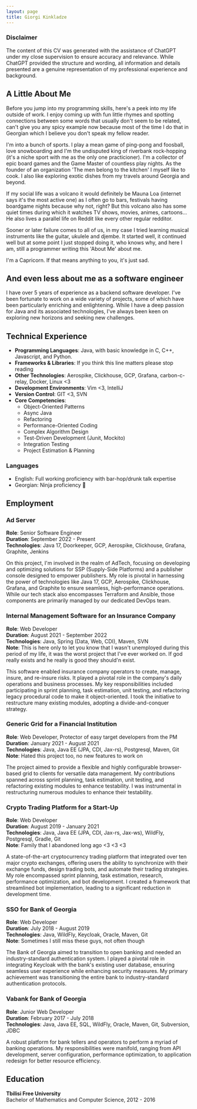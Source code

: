 ```yaml
---
layout: page
title: Giorgi Kinkladze
---
```


### Disclaimer

The content of this CV was generated with the assistance of ChatGPT under my close supervision to ensure accuracy and relevance. While ChatGPT provided the structure and wording, all information and details presented are a genuine representation of my professional experience and background.


## A Little About Me

Before you jump into my programming skills, here's a peek into my life outside of work. I enjoy coming up with fun little rhymes and spotting connections between some words that usually don't seem to be related, can't give you any spicy example now because most of the time I do that in Georgian which I believe you don't speak my fellow reader.

I'm into a bunch of sports. I play a mean game of ping-pong and foosball, love snowboarding and I'm the undisputed king of riverbank rock-hopping (it's a niche sport with me as the only one practicioner). I'm a collector of epic board games and the Game Master of countless play nights. As the founder of an organization 'The men belong to the kitchen' I myself like to cook. I also like exploring exotic dishes from my travels around Georgia and beyond.

If my social life was a volcano it would definitely be Mauna Loa (internet says it's the most active one) as I often go to bars, festivals having boardgame nights because why not, right? But this volcano also has some quiet times during which it watches TV shows, movies, animes, cartoons... He also lives a parallel life on Reddit like every other regular redditor.

Sooner or later failure comes to all of us, in my case I tried learning musical instruments like the guitar, ukulele and djembe. It started well, it continued well but at some point I just stopped doing it, who knows why, and here I am, still a programmer writing this 'About Me' about me. 

I'm a Capricorn. If that means anything to you, it's just sad.

## And even less about me as a software engineer

I have over 5 years of experience as a backend software developer. I've been fortunate to work on a wide variety of projects, some of which have been particularly enriching and enlightening. While I have a deep passion for Java and its associated technologies, I've always been keen on exploring new horizons and seeking new challenges.

## Technical Experience

- **Programming Languages**: Java, with basic knowledge in C, C++, Javascript, and Python.
- **Frameworks & Libraries**: If you think this line matters please stop reading
- **Other Technologies**: Aerospike, Clickhouse, GCP, Grafana, carbon-c-relay, Docker, Linux <3
- **Development Environments**: Vim <3, IntelliJ
- **Version Control**: GIT <3, SVN
- **Core Competencies**: 
  - Object-Oriented Patterns
  - Async Java
  - Refactoring
  - Performance-Oriented Coding
  - Complex Algorithm Design
  - Test-Driven Development (Junit, Mockito)
  - Integration Testing
  - Project Estimation & Planning
  

### Languages
- English: Full working proficiency with bar-hop/drunk talk expertise
- Georgian: Ninja proficiency 🥷

## Employment

### Ad Server
**Role**: Senior Software Engineer   
**Duration**: September 2022 - Present   
**Technologies**: Java 17, Doorkeeper, GCP, Aerospike, Clickhouse, Grafana, Graphite, Jenkins

On this project, I'm involved in the realm of AdTech, focusing on developing and optimizing solutions for SSP (Supply-Side Platforms) and a publisher console designed to empower publishers. My role is pivotal in harnessing the power of technologies like Java 17, GCP, Aerospike, Clickhouse, Grafana, and Graphite to ensure seamless, high-performance operations. While our tech stack also encompasses Terraform and Ansible, those components are primarily managed by our dedicated DevOps team.

### Internal Management Software for an Insurance Company
**Role**: Web Developer  
**Duration**: August 2021 - September 2022  
**Technologies**: Java, Spring (Data, Web, CDI), Maven, SVN  
**Note**: This is here only to let you know that I wasn't unemployed during this period of my life, it was the worst project that I've ever worked on. If god really exists and he really is good they should'n exist.

This software enabled insurance company operators to create, manage, insure, and re-insure risks. It played a pivotal role in the company's daily operations and business processes. My key responsibilities included participating in sprint planning, task estimation, unit testing, and refactoring legacy procedural code to make it object-oriented. I took the initiative to restructure many existing modules, adopting a divide-and-conquer strategy.

### Generic Grid for a Financial Institution
**Role**: Web Developer, Protector of easy target developers from the PM  
**Duration**: January 2021 - August 2021  
**Technologies**: Java, Java EE (JPA, CDI, Jax-rs), Postgresql, Maven, Git  
**Note**: Hated this project too, no new features to work on

The project aimed to provide a flexible and highly configurable browser-based grid to clients for versatile data management. My contributions spanned across sprint planning, task estimation, unit testing, and refactoring existing modules to enhance testability. I was instrumental in restructuring numerous modules to enhance their testability.

### Crypto Trading Platform for a Start-Up
**Role**: Web Developer  
**Duration**: August 2019 - January 2021  
**Technologies**: Java, Java EE (JPA, CDI, Jax-rs, Jax-ws), WildFly, Postgresql, Gradle, Git  
**Note**: Family that I abandoned long ago <3 <3 <3 

A state-of-the-art cryptocurrency trading platform that integrated over ten major crypto exchanges, offering users the ability to synchronize with their exchange funds, design trading bots, and automate their trading strategies. My role encompassed sprint planning, task estimation, research, performance optimization, and bot development. I created a framework that streamlined bot implementation, leading to a significant reduction in development time.

### SSO for Bank of Georgia
**Role**: Web Developer  
**Duration**: July 2018 - August 2019  
**Technologies**: Java, WildFly, Keycloak, Oracle, Maven, Git  
**Note**: Sometimes I still miss these guys, not often though

The Bank of Georgia aimed to transition to open banking and needed an industry-standard authentication system. I played a pivotal role in integrating Keycloak with the bank's existing user database, ensuring seamless user experience while enhancing security measures. My primary achievement was transitioning the entire bank to industry-standard authentication protocols.

### Vabank for Bank of Georgia
**Role**: Junior Web Developer  
**Duration**: February 2017 - July 2018  
**Technologies**: Java, Java EE, SQL, WildFly, Oracle, Maven, Git, Subversion, JDBC

A robust platform for bank tellers and operators to perform a myriad of banking operations. My responsibilities were manifold, ranging from API development, server configuration, performance optimization, to application redesign for better resource efficiency.

## Education

**Tbilisi Free University**  
Bachelor of Mathematics and Computer Science, 2012 - 2016

